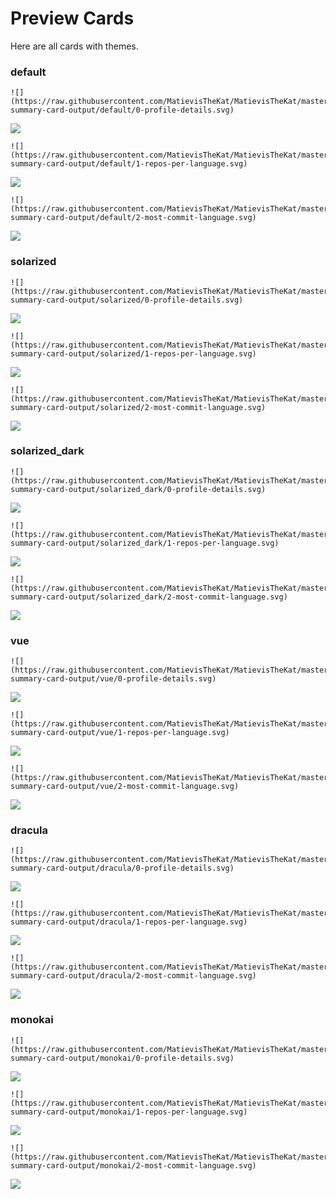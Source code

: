 
# Preview Cards

Here are all cards with themes.


### default


```
![](https://raw.githubusercontent.com/MatievisTheKat/MatievisTheKat/master/profile-summary-card-output/default/0-profile-details.svg)
```
![](https://raw.githubusercontent.com/MatievisTheKat/MatievisTheKat/master/profile-summary-card-output/default/0-profile-details.svg)


```
![](https://raw.githubusercontent.com/MatievisTheKat/MatievisTheKat/master/profile-summary-card-output/default/1-repos-per-language.svg)
```
![](https://raw.githubusercontent.com/MatievisTheKat/MatievisTheKat/master/profile-summary-card-output/default/1-repos-per-language.svg)


```
![](https://raw.githubusercontent.com/MatievisTheKat/MatievisTheKat/master/profile-summary-card-output/default/2-most-commit-language.svg)
```
![](https://raw.githubusercontent.com/MatievisTheKat/MatievisTheKat/master/profile-summary-card-output/default/2-most-commit-language.svg)


### solarized


```
![](https://raw.githubusercontent.com/MatievisTheKat/MatievisTheKat/master/profile-summary-card-output/solarized/0-profile-details.svg)
```
![](https://raw.githubusercontent.com/MatievisTheKat/MatievisTheKat/master/profile-summary-card-output/solarized/0-profile-details.svg)


```
![](https://raw.githubusercontent.com/MatievisTheKat/MatievisTheKat/master/profile-summary-card-output/solarized/1-repos-per-language.svg)
```
![](https://raw.githubusercontent.com/MatievisTheKat/MatievisTheKat/master/profile-summary-card-output/solarized/1-repos-per-language.svg)


```
![](https://raw.githubusercontent.com/MatievisTheKat/MatievisTheKat/master/profile-summary-card-output/solarized/2-most-commit-language.svg)
```
![](https://raw.githubusercontent.com/MatievisTheKat/MatievisTheKat/master/profile-summary-card-output/solarized/2-most-commit-language.svg)


### solarized_dark


```
![](https://raw.githubusercontent.com/MatievisTheKat/MatievisTheKat/master/profile-summary-card-output/solarized_dark/0-profile-details.svg)
```
![](https://raw.githubusercontent.com/MatievisTheKat/MatievisTheKat/master/profile-summary-card-output/solarized_dark/0-profile-details.svg)


```
![](https://raw.githubusercontent.com/MatievisTheKat/MatievisTheKat/master/profile-summary-card-output/solarized_dark/1-repos-per-language.svg)
```
![](https://raw.githubusercontent.com/MatievisTheKat/MatievisTheKat/master/profile-summary-card-output/solarized_dark/1-repos-per-language.svg)


```
![](https://raw.githubusercontent.com/MatievisTheKat/MatievisTheKat/master/profile-summary-card-output/solarized_dark/2-most-commit-language.svg)
```
![](https://raw.githubusercontent.com/MatievisTheKat/MatievisTheKat/master/profile-summary-card-output/solarized_dark/2-most-commit-language.svg)


### vue


```
![](https://raw.githubusercontent.com/MatievisTheKat/MatievisTheKat/master/profile-summary-card-output/vue/0-profile-details.svg)
```
![](https://raw.githubusercontent.com/MatievisTheKat/MatievisTheKat/master/profile-summary-card-output/vue/0-profile-details.svg)


```
![](https://raw.githubusercontent.com/MatievisTheKat/MatievisTheKat/master/profile-summary-card-output/vue/1-repos-per-language.svg)
```
![](https://raw.githubusercontent.com/MatievisTheKat/MatievisTheKat/master/profile-summary-card-output/vue/1-repos-per-language.svg)


```
![](https://raw.githubusercontent.com/MatievisTheKat/MatievisTheKat/master/profile-summary-card-output/vue/2-most-commit-language.svg)
```
![](https://raw.githubusercontent.com/MatievisTheKat/MatievisTheKat/master/profile-summary-card-output/vue/2-most-commit-language.svg)


### dracula


```
![](https://raw.githubusercontent.com/MatievisTheKat/MatievisTheKat/master/profile-summary-card-output/dracula/0-profile-details.svg)
```
![](https://raw.githubusercontent.com/MatievisTheKat/MatievisTheKat/master/profile-summary-card-output/dracula/0-profile-details.svg)


```
![](https://raw.githubusercontent.com/MatievisTheKat/MatievisTheKat/master/profile-summary-card-output/dracula/1-repos-per-language.svg)
```
![](https://raw.githubusercontent.com/MatievisTheKat/MatievisTheKat/master/profile-summary-card-output/dracula/1-repos-per-language.svg)


```
![](https://raw.githubusercontent.com/MatievisTheKat/MatievisTheKat/master/profile-summary-card-output/dracula/2-most-commit-language.svg)
```
![](https://raw.githubusercontent.com/MatievisTheKat/MatievisTheKat/master/profile-summary-card-output/dracula/2-most-commit-language.svg)


### monokai


```
![](https://raw.githubusercontent.com/MatievisTheKat/MatievisTheKat/master/profile-summary-card-output/monokai/0-profile-details.svg)
```
![](https://raw.githubusercontent.com/MatievisTheKat/MatievisTheKat/master/profile-summary-card-output/monokai/0-profile-details.svg)


```
![](https://raw.githubusercontent.com/MatievisTheKat/MatievisTheKat/master/profile-summary-card-output/monokai/1-repos-per-language.svg)
```
![](https://raw.githubusercontent.com/MatievisTheKat/MatievisTheKat/master/profile-summary-card-output/monokai/1-repos-per-language.svg)


```
![](https://raw.githubusercontent.com/MatievisTheKat/MatievisTheKat/master/profile-summary-card-output/monokai/2-most-commit-language.svg)
```
![](https://raw.githubusercontent.com/MatievisTheKat/MatievisTheKat/master/profile-summary-card-output/monokai/2-most-commit-language.svg)

